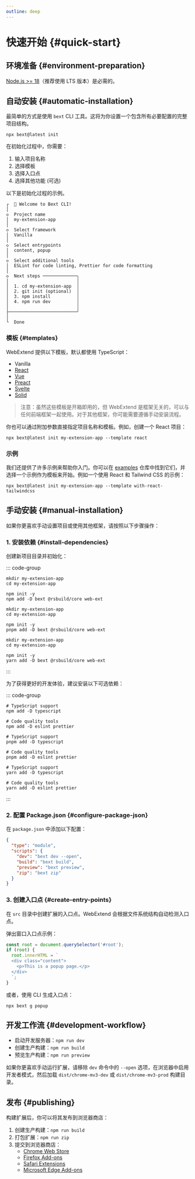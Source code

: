 ```yaml
---
outline: deep
---
```


# 快速开始 {#quick-start}

## 环境准备 {#environment-preparation}

[Node.js >= 18](https://nodejs.org/en/download)（推荐使用 LTS 版本）是必需的。

## 自动安装 {#automatic-installation}

最简单的方式是使用 `bext` CLI 工具。这将为你设置一个包含所有必要配置的完整项目结构。

```shell
npx bext@latest init
```

在初始化过程中，你需要：

1. 输入项目名称
2. 选择模板
3. 选择入口点
4. 选择其他功能 (可选)

以下是初始化过程的示例。

```shell
┌  🚀 Welcome to Bext CLI!
│
◇  Project name
│  my-extension-app
│
◇  Select framework
│  Vanilla
│
◇  Select entrypoints
│  content, popup
│
◇  Select additional tools
│  ESLint for code linting, Prettier for code formatting
│
◇  Next steps ─────────────╮
│                          │
│  1. cd my-extension-app  │
│  2. git init (optional)  │
│  3. npm install          │
│  4. npm run dev          │
│                          │
├──────────────────────────╯
│
└  Done
```

### 模板 {#templates}

WebExtend 提供以下模板，默认都使用 TypeScript：

- Vanilla
- [React](https://react.dev/)
- [Vue](https://vuejs.org/)
- [Preact](https://preactjs.com/)
- [Svelte](https://svelte.dev/)
- [Solid](https://www.solidjs.com/)

> 注意：虽然这些模板是开箱即用的，但 WebExtend 是框架无关的，可以与任何前端框架一起使用。对于其他框架，你可能需要遵循手动安装流程。

你也可以通过附加参数直接指定项目名称和模板。例如，创建一个 React 项目：

```shell
npx bext@latest init my-extension-app --template react
```

### 示例

我们还提供了许多示例来帮助你入门。你可以在 [examples](https://github.com/web-extend/examples) 仓库中找到它们，并选择一个示例作为模板来开始。例如一个使用 React 和 Tailwind CSS 的示例：

```shell
npx bext@latest init my-extension-app --template with-react-tailwindcss
```

## 手动安装 {#manual-installation}

如果你更喜欢手动设置项目或使用其他框架，请按照以下步骤操作：

### 1. 安装依赖 {#install-dependencies}

创建新项目目录并初始化：

::: code-group

```shell [npm]
mkdir my-extension-app
cd my-extension-app

npm init -y
npm add -D bext @rsbuild/core web-ext
```

```shell [pnpm]
mkdir my-extension-app
cd my-extension-app

npm init -y
pnpm add -D bext @rsbuild/core web-ext
```

```shell [yarn]
mkdir my-extension-app
cd my-extension-app

npm init -y
yarn add -D bext @rsbuild/core web-ext
```

:::

为了获得更好的开发体验，建议安装以下可选依赖：

::: code-group

```shell [npm]
# TypeScript support
npm add -D typescript

# Code quality tools
npm add -D eslint prettier
```

```shell [pnpm]
# TypeScript support
pnpm add -D typescript

# Code quality tools
pnpm add -D eslint prettier
```

```shell [yarn]
# TypeScript support
yarn add -D typescript

# Code quality tools
yarn add -D eslint prettier
```

:::

### 2. 配置 Package.json {#configure-package-json}

在 `package.json` 中添加以下配置：

```json [package.json]
{
  "type": "module",
  "scripts": {
    "dev": "bext dev --open",
    "build": "bext build",
    "preview": "bext preview",
    "zip": "bext zip"
  }
}
```

### 3. 创建入口点 {#create-entry-points}

在 `src` 目录中创建扩展的入口点。WebExtend 会根据文件系统结构自动检测入口点。

弹出窗口入口点示例：

```ts [src/popup.ts]
const root = document.querySelector('#root');
if (root) {
  root.innerHTML = `
  <div class="content">
    <p>This is a popup page.</p>
  </div>
  `;
}
```

或者，使用 CLI 生成入口点：

```shell
npx bext g popup
```

## 开发工作流 {#development-workflow}

- 启动开发服务器：`npm run dev`
- 创建生产构建：`npm run build`
- 预览生产构建：`npm run preview`

如果你更喜欢手动运行扩展，请移除 `dev` 命令中的 `--open` 选项，在浏览器中启用开发者模式，然后加载 `dist/chrome-mv3-dev` 或 `dist/chrome-mv3-prod` 构建目录。

## 发布 {#publishing}

构建扩展后，你可以将其发布到浏览器商店：

1. 创建生产构建：`npm run build`
2. 打包扩展：`npm run zip`
3. 提交到浏览器商店：
   - [Chrome Web Store](https://developer.chrome.com/docs/webstore/publish/)
   - [Firefox Add-ons](https://extensionworkshop.com/documentation/publish/submitting-an-add-on/)
   - [Safari Extensions](https://developer.apple.com/documentation/safariservices/converting-a-web-extension-for-safari)
   - [Microsoft Edge Add-ons](https://learn.microsoft.com/en-us/microsoft-edge/extensions-chromium/publish/publish-extension)

<br />

